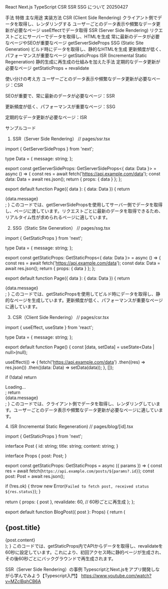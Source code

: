 React Next.js TypeScript CSR SSR SSG について 20250427

手法	                                     特徴	                                             主な用途	                                             実装方法
CSR (Client Side Rendering)	                クライアント側でデータを取得し、レンダリングする    	ユーザーごとのデータ表示や頻繁なデータ更新が必要なページ	 useEffectでデータ取得
SSR (Server Side Rendering)	                リクエストごとにサーバーでデータを取得し、HTMLを生成	常に最新のデータが必要なページやSEOが重要なページ	        getServerSideProps
SSG (Static Site Generation)	            ビルド時にデータを取得し、静的なHTMLを生成	           更新頻度が低く、パフォーマンスが重要なページ	               getStaticProps
ISR (Incremental Static Regeneration)	    静的生成に再生成の仕組みを加えた手法	               定期的なデータ更新が必要なページ	                          getStaticProps + revalidate


使い分けの考え方
ユーザーごとのデータ表示や頻繁なデータ更新が必要なページ：​CSR​

SEOが重要で、常に最新のデータが必要なページ：​SSR

更新頻度が低く、パフォーマンスが重要なページ：​SSG

定期的なデータ更新が必要なページ：​ISR


サンプルコード
1. SSR（Server Side Rendering）
// pages/ssr.tsx
<!-- getServerSideProps を使う -->
import { GetServerSideProps } from 'next';

type Data = {
  message: string;
};

export const getServerSideProps: GetServerSideProps<{ data: Data }> = async () => {
  const res = await fetch('https://api.example.com/data');
  const data: Data = await res.json();
  return { props: { data } };
};

export default function Page({ data }: { data: Data }) {
  return <div>{data.message}</div>;
}
このコードでは、getServerSidePropsを使用してサーバー側でデータを取得し、ページに渡しています。​
リクエストごとに最新のデータを取得できるため、リアルタイム性が求められるページに適しています。​



2. SSG（Static Site Generation）
// pages/ssg.tsx
<!-- getStaticProps を使う -->
import { GetStaticProps } from 'next';

type Data = {
  message: string;
};

export const getStaticProps: GetStaticProps<{ data: Data }> = async () => {
  const res = await fetch('https://api.example.com/data');
  const data: Data = await res.json();
  return { props: { data } };
};

export default function Page({ data }: { data: Data }) {
  return <div>{data.message}</div>;
}
このコードでは、getStaticPropsを使用してビルド時にデータを取得し、静的なページを生成しています。​
更新頻度が低く、パフォーマンスが重要なページに適しています。​



3. CSR（Client Side Rendering）
// pages/csr.tsx
<!-- useEffect, useState を使う -->
import { useEffect, useState } from 'react';

type Data = {
  message: string;
};

export default function Page() {
  const [data, setData] = useState<Data | null>(null);

  useEffect(() => {
    fetch('https://api.example.com/data')
      .then((res) => res.json())
      .then((data: Data) => setData(data));
  }, []);

  if (!data) return <div>Loading...</div>;
  return <div>{data.message}</div>;
}
このコードでは、クライアント側でデータを取得し、レンダリングしています。​
ユーザーごとのデータ表示や頻繁なデータ更新が必要なページに適しています。



​4. ISR (Incremental Static Regeneration)
// pages/blog/[id].tsx
<!-- GetStaticProps､revalidate を使う -->
import { GetStaticProps } from 'next';

interface Post {
  id: string;
  title: string;
  content: string;
}

interface Props {
  post: Post;
}

export const getStaticProps: GetStaticProps<Props> = async ({ params }) => {
  const res = await fetch(`https://api.example.com/posts/${params?.id}`);
  const post: Post = await res.json();

  if (!res.ok) {
    throw new Error(`Failed to fetch post, received status ${res.status}`);
  }

  return {
    props: { post },
    revalidate: 60, // 60秒ごとに再生成
  };
};

export default function BlogPost({ post }: Props) {
  return (
    <article>
      <h1>{post.title}</h1>
      <div>{post.content}</div>
    </article>
  );
}
このコードでは、getStaticProps内でAPIからデータを取得し、revalidateを60秒に設定しています。​
これにより、初回アクセス時に静的ページが生成され、その後60秒ごとにバックグラウンドで再生成されます。​


SSR（Server Side Rendering）の事例
TypescriptとNext.jsをアプリ開発しながら学んでみよう【Typescript入門】
https://www.youtube.com/watch?v=MZclBqhCB6A